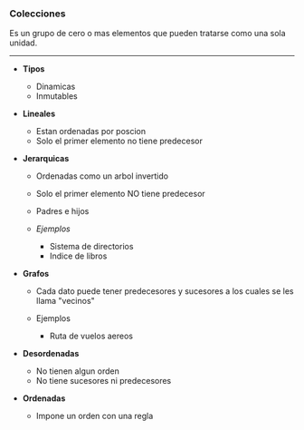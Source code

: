 ### Colecciones

Es un grupo de cero o mas elementos que pueden tratarse como una sola unidad.

---

- **Tipos**

  - Dinamicas
  - Inmutables

- **Lineales**

  - Estan ordenadas por poscion
  - Solo el primer elemento no tiene predecesor

- **Jerarquicas**

  - Ordenadas como un arbol invertido
  - Solo el primer elemento NO tiene predecesor
  - Padres e hijos
  - _Ejemplos_

    - Sistema de directorios
    - Indice de libros

- **Grafos**

  - Cada dato puede tener predecesores y sucesores a los cuales se les llama "vecinos"
  - Ejemplos

    - Ruta de vuelos aereos

- **Desordenadas**

  - No tienen algun orden
  - No tiene sucesores ni predecesores

- **Ordenadas**
  - Impone un orden con una regla
